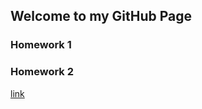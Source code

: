 ## Welcome to my GitHub Page



### Homework 1
### Homework 2


[link](https://moodle.boun.edu.tr/login/)
